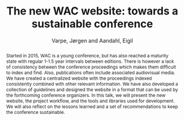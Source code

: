 ---
title: "The new WAC website: towards a sustainable conference"
abstract: "Started in 2015,  WAC is a young conference,  but has also reached  a  maturity  state  with  regular  1-1.5  year  intervals between  editions.   There  is  however  a  lack  of  consistency between the conference proceedings which makes them difficult to index and find.  Also, publications often include associated audiovisual media.  We have created a centralized website with the proceedings indexed consistently combined with other relevant information.  We have also developed a collection of guidelines and designed the website in a format that can be used by the forthcoming conference organizers. In this talk, we will present the new website, the project workflow, and the tools and libraries used for development. We  will  also  reflect  on  the  lessons  learned  and  a  set  of recommendations to keep the conference sustainable."
address: "Trondheim, Norway"
booktitle: "Proceedings of the International Web Audio Conference"
editor: "Xambó, Anna and Martín, Sara R. and Roma, Gerard"
month: "December"
publisher: "NTNU"
series: "WAC '19"
pages: "113"
ID: "46"
author: "Varpe, Jørgen and Aandahl, Eigil"
webAuthor: "Jørgen Varpe, Eigil Aandahl"
track: "Talk"
year: "2019"
tags: year2019
media: https://youtu.be/reQCYHjfkzY
pdflink: "/_data/papers/pdf/2019/2019_46.pdf"
ISSN: "2663-5844"
---